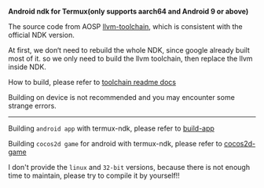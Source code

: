 **Android ndk for Termux(only supports aarch64 and Android 9 or above)**

The source code from AOSP [llvm-toolchain](https://android.googlesource.com/toolchain/llvm-project), which is consistent with the official NDK version.

At first, we don‘t need to rebuild the whole NDK, since google already built most of it.
so we only need to build the llvm toolchain, then replace the llvm inside NDK.

How to build, please refer to [toolchain readme docs](https://github.com/Lzhiyong/termux-ndk/tree/master/docs)

Building on device is not recommended and you may encounter some strange errors.

 **** 

Building `android app` with termux-ndk, please refer to [build-app](https://github.com/Lzhiyong/termux-ndk/tree/master/build-app)

Building `cocos2d game` for android with termux-ndk, please refer to [cocos2d-game](https://github.com/Lzhiyong/termux-ndk/tree/master/cocos2d-game)

I don't provide the `linux` and `32-bit` versions, because there is not enough time to maintain, please try to compile it by yourself!!

